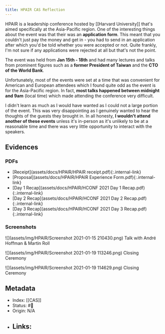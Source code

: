 ```yaml
---
title: HPAIR CAS Reflection
---
```


HPAIR is a leadership conference hosted by [[Harvard University]] that's aimed specifically at the Asia-Pacific region. One of the interesting things about the event was that their was an **application form**. This meant that you couldn't just pay the money and get in - you had to send in an application after which you'd be told whether you were accepted or not. Quite frankly, I'm not sure if any applications were rejected at all but that's not the point.

The event was held from **Jan 15th - 18th** and had many lectures and talks from prominent figures such as a **former President of Taiwan** and the **CTO of the World Bank**.

Unfortunately, most of the events were set at a time that was convenient for American and European attendees which I found quite odd as the event is for the Asia-Pacific region. In fact, **most talks happened between midnight and 9am** (local time) which made attending the conference very difficult. 

I didn't learn as much as I would have wanted as I could not a large portion of the event. This was very disappointing as I genuinely wanted to hear the thoughts of the guests they brought in. In all honesty, **I wouldn't attend another of these events** unless it's in-person as it's unlikely to be at a reasonable time and there was very little opportunity to interact with the speakers.

## Evidences
### PDFs
- [Receipt](assets/docs/HPAIR/HPAIR receipt.pdf){:.internal-link}
- [Proposal](assets/docs/HPAIR/HPAIR Experience Form.pdf){:.internal-link}
- [Day 1 Recap](assets/docs/HPAIR/HCONF 2021 Day 1 Recap.pdf){:.internal-link}
- [Day 2 Recap](assets/docs/HPAIR/HCONF 2021 Day 2 Recap.pdf){:.internal-link}
- [Day 3 Recap](assets/docs/HPAIR/HCONF 2021 Day 3 Recap.pdf){:.internal-link}

### Screenshots
![](assets/img/HPAIR/Screenshot 2021-01-15 210430.png)
Talk with André Hoffman & Martin Roll

![](assets/img/HPAIR/Screenshot 2021-01-19 113246.png)
Closing Ceremony

![](assets/img/HPAIR/Screenshot 2021-01-19 114629.png)
Closing Ceremony

## Metadata
- Index: [[CAS]]
- Status: #🌲  
- Origin: N/A
- Links:
	- 